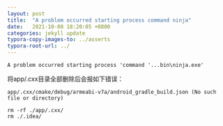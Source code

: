 ```yaml
---
layout: post
title:  "A problem occurred starting process command ninja"
date:   2021-10-08 18:20:05 +0800
categories: jekyll update
typora-copy-images-to: ../asserts
typora-root-url: ../
---
```


```
A problem occurred starting process 'command '...bin\ninja.exe'
```
将app/.cxx目录全部删除后会报如下错误：
```
app/.cxx/cmake/debug/armeabi-v7a/android_gradle_build.json (No such file or directory)
```

```
rm -rf ./app/.cxx/
rm ./.idea/
```